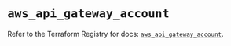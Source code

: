 # `aws_api_gateway_account`

Refer to the Terraform Registry for docs: [`aws_api_gateway_account`](https://registry.terraform.io/providers/hashicorp/aws/5.46.0/docs/resources/api_gateway_account).

